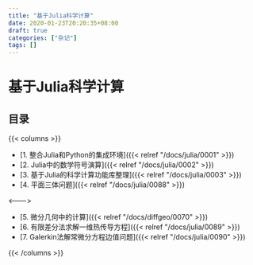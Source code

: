 ```yaml
---
title: "基于Julia科学计算"
date: 2020-01-23T20:20:35+08:00
draft: true
categories: ["杂记"]
tags: []
---
```


# 基于Julia科学计算

## 目录

{{< columns >}}

- [1. 整合Julia和Python的集成环境]({{< relref "/docs/julia/0001" >}})  
- [2. Julia中的数学符号演算]({{< relref "/docs/julia/0002" >}}) 
- [3. 基于Julia的科学计算功能库整理]({{< relref "/docs/julia/0003" >}})  
- [4. 平面三体问题]({{< relref "/docs/julia/0088" >}})    

<--->

- [5. 微分几何中的计算]({{< relref "/docs/diffgeo/0070" >}})    
- [6. 有限差分法求解一维热传导方程]({{< relref "/docs/julia/0089" >}})    
- [7. Galerkin法解常微分方程边值问题]({{< relref "/docs/julia/0090" >}})    

{{< /columns >}}



